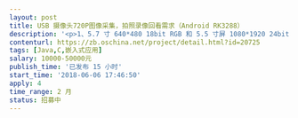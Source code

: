 ```yaml
---                
layout: post       
title: USB 摄像头720P图像采集，拍照录像回看需求（Android RK3288）           
description: '<p>1、5.7 寸 640*480 18bit RGB 和 5.5 寸屏 1080*1920 24bit MIPI，触摸屏操作</p><p>2、兼容 USB、mipi、CVBS 摄像头 （硬件支持）</p><p>4、6 宫格回看图片</p><p>5、连拍设置 （1 连拍，2 连拍，4 连拍）</p><p>7、色度、对比度、饱和度调节</p><p>8、曝光值调整，默认状态曝光值为+3， -3 设置为最黑，中间平均分为 7 档，+3，+2，</p><p>+1, 0 ，-1，-2，-3。但调整曝光值时，为固定白平衡</p><p>9、旋转，MIRROR（镜像）功能</p><p>10、3 种特效，第一：正常模式；第二：黑白；第三：负片；</p><p>12、16G class10 TF 卡存储图片录像文件</p><p>13、mini HDMI OUT （硬件支持）</p><p>17、拍照录像。录像过程中可抓拍图片。</p><p>18、WiFi 实时查看 图像（主机作为热点把图像传输到手机查看图像）</p><p>19、电池电量显示</p><p>21、可以对图片进行重命名</p><p>22、可以进行图片检索</p><p>23、可以选择照片的保存路径，内部存储或者扩展 SD 卡，可以新建文件夹存储；</p><p><br></p><p><br></p>'     
contenturl: https://zb.oschina.net/project/detail.html?id=20725      
tags: [Java,C,嵌入式应用]            
salary: 10000-50000元          
publish_time: '已发布 15 小时'         
start_time: '2018-06-06 17:46:50'           
apply: 4                   
time_range: 2 月              
status: 招募中                  
---                 
```

